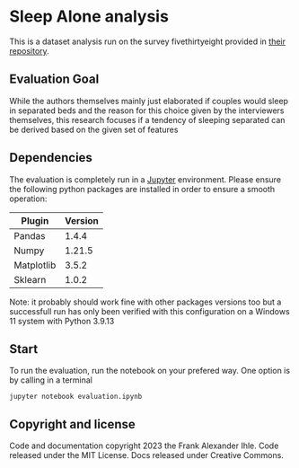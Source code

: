 
# Sleep Alone analysis

This is a dataset analysis run on the survey fivethirtyeight provided in [their repository](https://github.com/fivethirtyeight/data/tree/master/sleeping-alone-data).

## Evaluation Goal

While the authors themselves mainly just elaborated if couples would sleep in separated beds and the reason for this choice given by the interviewers themselves, this research focuses if a tendency of sleeping separated can be derived based on the given set of features

## Dependencies

The evaluation is completely run in a [Jupyter](https://github.com/jupyter) environment. Please ensure the following python packages are installed in order to ensure a smooth operation:

| Plugin | Version |
| ------ | ------ |
| Pandas | 1.4.4 |
| Numpy | 1.21.5 |
| Matplotlib | 3.5.2 |
| Sklearn | 1.0.2 |

Note: it probably should work fine with other packages versions too but a successfull run has only been verified with this configuration on a Windows 11 system with Python 3.9.13

## Start

To run the evaluation, run the notebook on your prefered way. One option is by calling in a terminal

    jupyter notebook evaluation.ipynb

## Copyright and license

Code and documentation copyright 2023 the Frank Alexander Ihle. Code released under the MIT License. Docs released under Creative Commons.
